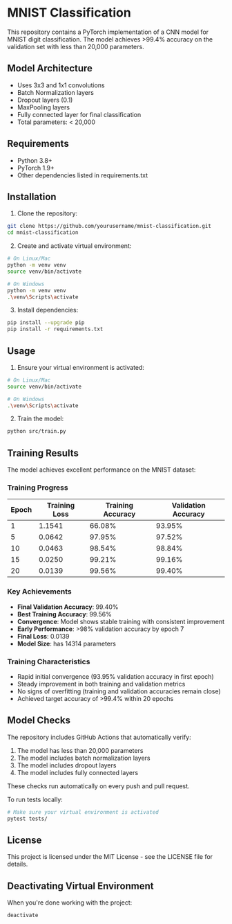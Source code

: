 # MNIST Classification

This repository contains a PyTorch implementation of a CNN model for MNIST digit classification. The model achieves >99.4% accuracy on the validation set with less than 20,000 parameters.

## Model Architecture
- Uses 3x3 and 1x1 convolutions
- Batch Normalization layers
- Dropout layers (0.1)
- MaxPooling layers
- Fully connected layer for final classification
- Total parameters: < 20,000

## Requirements
- Python 3.8+
- PyTorch 1.9+
- Other dependencies listed in requirements.txt

## Installation

1. Clone the repository:
```bash
git clone https://github.com/yourusername/mnist-classification.git
cd mnist-classification
```

2. Create and activate virtual environment:
```bash
# On Linux/Mac
python -m venv venv
source venv/bin/activate

# On Windows
python -m venv venv
.\venv\Scripts\activate
```

3. Install dependencies:
```bash
pip install --upgrade pip
pip install -r requirements.txt
```

## Usage

1. Ensure your virtual environment is activated:
```bash
# On Linux/Mac
source venv/bin/activate

# On Windows
.\venv\Scripts\activate
```

2. Train the model:
```bash
python src/train.py
```

## Training Results

The model achieves excellent performance on the MNIST dataset:

### Training Progress
| Epoch | Training Loss | Training Accuracy | Validation Accuracy |
|-------|--------------|-------------------|-------------------|
| 1     | 1.1541       | 66.08%           | 93.95%           |
| 5     | 0.0642       | 97.95%           | 97.52%           |
| 10    | 0.0463       | 98.54%           | 98.84%           |
| 15    | 0.0250       | 99.21%           | 99.16%           |
| 20    | 0.0139       | 99.56%           | 99.40%           |

### Key Achievements
- **Final Validation Accuracy**: 99.40%
- **Best Training Accuracy**: 99.56%
- **Convergence**: Model shows stable training with consistent improvement
- **Early Performance**: >98% validation accuracy by epoch 7
- **Final Loss**: 0.0139
- **Model Size**: has 14314 parameters

### Training Characteristics
- Rapid initial convergence (93.95% validation accuracy in first epoch)
- Steady improvement in both training and validation metrics
- No signs of overfitting (training and validation accuracies remain close)
- Achieved target accuracy of >99.4% within 20 epochs

## Model Checks

The repository includes GitHub Actions that automatically verify:
1. The model has less than 20,000 parameters
2. The model includes batch normalization layers
3. The model includes dropout layers
4. The model includes fully connected layers

These checks run automatically on every push and pull request.

To run tests locally:
```bash
# Make sure your virtual environment is activated
pytest tests/
```

## License

This project is licensed under the MIT License - see the LICENSE file for details.

## Deactivating Virtual Environment

When you're done working with the project:
```bash
deactivate
```